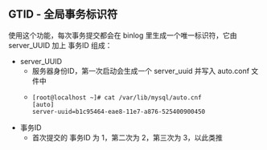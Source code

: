 ## GTID - 全局事务标识符

使用这个功能，每次事务提交都会在 binlog 里生成一个唯一标识符，它由 server\_UUID 加上 事务ID 组成：

* server\_UUID
  * 服务器身份ID，第一次启动会生成一个 server\_uuid 并写入 auto.conf 文件中
  * ```
    [root@localhost ~]# cat /var/lib/mysql/auto.cnf 
    [auto]
    server-uuid=b1c95464-eae8-11e7-a876-525400900450
    ```
* 事务ID
  * 首次提交的 事务ID 为 1，第二次为 2，第三次为 3，以此类推



